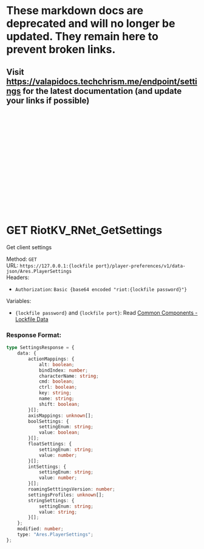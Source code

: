 <!--

This file is automatically generated!
Do not edit it directly!
See https://github.com/techchrism/valorant-api-docs/blob/trunk/contributing.md for more information.

-->

# These markdown docs are deprecated and will no longer be updated. They remain here to prevent broken links.
## Visit <https://valapidocs.techchrism.me/endpoint/settings> for the latest documentation (and update your links if possible)
<br><br><br><br><br><br><br><br><br><br><br><br><br><br><br>
# GET RiotKV_RNet_GetSettings

Get client settings  


Method: `GET`  
URL: `https://127.0.0.1:{lockfile port}/player-preferences/v1/data-json/Ares.PlayerSettings`  
Headers:
 - `Authorization`: `Basic {base64 encoded "riot:{lockfile password}"}`

Variables:
 - `{lockfile password}` and `{lockfile port}`: Read [Common Components - Lockfile Data](../common-components.md#lockfile-data)


### Response Format:
```ts
type SettingsResponse = {
    data: {
        actionMappings: {
            alt: boolean;
            bindIndex: number;
            characterName: string;
            cmd: boolean;
            ctrl: boolean;
            key: string;
            name: string;
            shift: boolean;
        }[];
        axisMappings: unknown[];
        boolSettings: {
            settingEnum: string;
            value: boolean;
        }[];
        floatSettings: {
            settingEnum: string;
            value: number;
        }[];
        intSettings: {
            settingEnum: string;
            value: number;
        }[];
        roamingSetttingsVersion: number;
        settingsProfiles: unknown[];
        stringSettings: {
            settingEnum: string;
            value: string;
        }[];
    };
    modified: number;
    type: "Ares.PlayerSettings";
};
```
